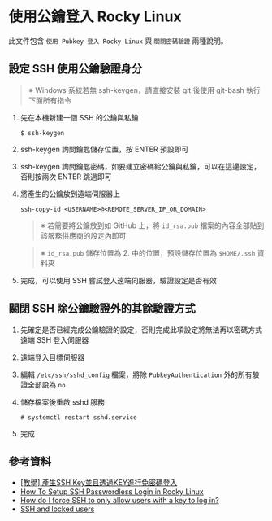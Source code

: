 # 使用公鑰登入 Rocky Linux

此文件包含 `使用 Pubkey 登入 Rocky Linux` 與 `關閉密碼驗證` 兩種說明。

## 設定 SSH 使用公鑰驗證身分

> ※ Windows 系統若無 ssh-keygen，請直接安裝 git 後使用 git-bash 執行下面所有指令

1. 先在本機新建一個 SSH 的公鑰與私鑰

    ```console
    $ ssh-keygen
    ```

2. ssh-keygen 詢問鑰匙儲存位置，按 ENTER 預設即可
3. ssh-keygen 詢問鑰匙密碼，如要建立密碼給公鑰與私鑰，可以在這邊設定，否則按兩次 ENTER 跳過即可
4. 將產生的公鑰放到遠端伺服器上

    ```console
    ssh-copy-id <USERNAME>@<REMOTE_SERVER_IP_OR_DOMAIN>
    ```

    > ※ 若需要將公鑰放到如 GitHub 上，將 `id_rsa.pub` 檔案的內容全部貼到該服務供應商的設定內即可

    > ※ `id_rsa.pub` 儲存位置為 2. 中的位置，預設儲存位置為 `$HOME/.ssh` 資料夾

5. 完成，可以使用 SSH 嘗試登入遠端伺服器，驗證設定是否有效

## 關閉 SSH 除公鑰驗證外的其餘驗證方式

1. 先確定是否已經完成公鑰驗證的設定，否則完成此項設定將無法再以密碼方式遠端 SSH 登入伺服器
2. 遠端登入目標伺服器
3. 編輯 `/etc/ssh/sshd_config` 檔案，將除 `PubkeyAuthentication` 外的所有驗證全部設為 `no`
4. 儲存檔案後重啟 sshd 服務

    ```console
    # systemctl restart sshd.service
    ```

5. 完成

## 參考資料

- [[教學] 產生SSH Key並且透過KEY進行免密碼登入](https://xenby.com/b/220-%E6%95%99%E5%AD%B8-%E7%94%A2%E7%94%9Fssh-key%E4%B8%A6%E4%B8%94%E9%80%8F%E9%81%8Ekey%E9%80%B2%E8%A1%8C%E5%85%8D%E5%AF%86%E7%A2%BC%E7%99%BB%E5%85%A5)
- [How To Setup SSH Passwordless Login in Rocky Linux](https://www.linuxshelltips.com/ssh-passwordless-login-rocky-linux/)
- [How do I force SSH to only allow users with a key to log in?](https://askubuntu.com/a/346863)
- [SSH and locked users](http://arlimus.github.io/articles/usepam/)

